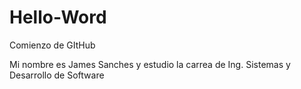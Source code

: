 # Hello-Word
Comienzo de GItHub

Mi nombre es James Sanches y estudio la carrea de Ing. Sistemas y Desarrollo de Software
